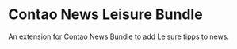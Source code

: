# Contao News Leisure Bundle

An extension for [Contao News Bundle](https://github.com/heimrichhannot/contao-news-bundle) to add Leisure tipps to news.

